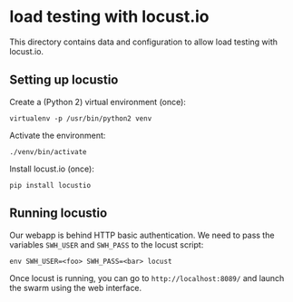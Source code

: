 # load testing with locust.io #

This directory contains data and configuration to allow load testing with
locust.io.

## Setting up locustio ##

Create a (Python 2) virtual environment (once):

`virtualenv -p /usr/bin/python2 venv`

Activate the environment:

`./venv/bin/activate`

Install locust.io (once):

`pip install locustio`

## Running locustio ##

Our webapp is behind HTTP basic authentication. We need to pass the variables
`SWH_USER` and `SWH_PASS` to the locust script:

`env SWH_USER=<foo> SWH_PASS=<bar> locust`

Once locust is running, you can go to `http://localhost:8089/` and launch the
swarm using the web interface.
